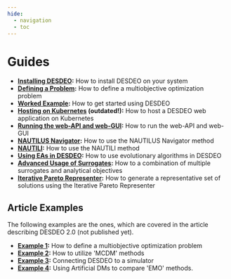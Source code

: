 ```yaml
---
hide:
  - navigation
  - toc
---
```


# Guides

- **[Installing DESDEO](installing.md):** How to install DESDEO on your system
- **[Defining a Problem](problem.md):** How to define a multiobjective optimization problem
- **[Worked Example](full_example.ipynb):** How to get started using DESDEO
- **[Hosting on Kubernetes](kubernetes.md) (outdated!):** How to host a DESDEO web application on Kubernetes
- **[Running the web-API and web-GUI](api_and_gui.md):** How to run the web-API and web-GUI
- **[NAUTILUS Navigator](nautilus_navigator.md):** How to use the NAUTILUS Navigator method
- **[NAUTILI](nautili.md):** How to use the NAUTILI method
- **[Using EAs in DESDEO](ea.ipynb):** How to use evolutionary algorithms in DESDEO
- **[Advanced Usage of Surrogates](advancedSurrogates.ipynb):** How to a combination of multiple surrogates and analytical objectives
- **[Iterative Pareto Representer](IPR.ipynb):** How to generate a representative set of solutions using the Iterative Pareto Representer

## Article Examples

The following examples are the ones, which are covered in the article describing DESDEO 2.0 (not published yet).

- **[Example 1](./how_to_define_a_problem.ipynb):** How to define a multiobjective optimization problem
- **[Example 2](./how_to_utilize_mcdm_methods.ipynb):** How to utilize 'MCDM' methods
- **[Example 3](../explanation/simulator_support.ipynb):** Connecting DESDEO to a simulator
- **[Example 4](../how_to_use_adms.ipynb):** Using Artificial DMs to compare 'EMO' methods.
